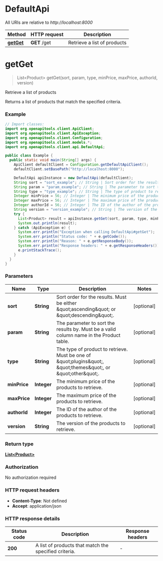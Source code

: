 # DefaultApi

All URIs are relative to *http://localhost:8000*

Method | HTTP request | Description
------------- | ------------- | -------------
[**getGet**](DefaultApi.md#getGet) | **GET** /get | Retrieve a list of products


<a name="getGet"></a>
# **getGet**
> List&lt;Product&gt; getGet(sort, param, type, minPrice, maxPrice, authorId, version)

Retrieve a list of products

Returns a list of products that match the specified criteria.

### Example
```java
// Import classes:
import org.openapitools.client.ApiClient;
import org.openapitools.client.ApiException;
import org.openapitools.client.Configuration;
import org.openapitools.client.models.*;
import org.openapitools.client.api.DefaultApi;

public class Example {
  public static void main(String[] args) {
    ApiClient defaultClient = Configuration.getDefaultApiClient();
    defaultClient.setBasePath("http://localhost:8000");

    DefaultApi apiInstance = new DefaultApi(defaultClient);
    String sort = "sort_example"; // String | Sort order for the results. Must be either \"ascending\" or \"descending\".
    String param = "param_example"; // String | The parameter to sort the results by. Must be a valid column name in the Product table.
    String type = "type_example"; // String | The type of product to retrieve. Must be one of \"plugins\", \"themes\", or \"other\".
    Integer minPrice = 56; // Integer | The minimum price of the products to retrieve.
    Integer maxPrice = 56; // Integer | The maximum price of the products to retrieve.
    Integer authorId = 56; // Integer | The ID of the author of the products to retrieve.
    String version = "version_example"; // String | The version of the products to retrieve.
    try {
      List<Product> result = apiInstance.getGet(sort, param, type, minPrice, maxPrice, authorId, version);
      System.out.println(result);
    } catch (ApiException e) {
      System.err.println("Exception when calling DefaultApi#getGet");
      System.err.println("Status code: " + e.getCode());
      System.err.println("Reason: " + e.getResponseBody());
      System.err.println("Response headers: " + e.getResponseHeaders());
      e.printStackTrace();
    }
  }
}
```

### Parameters

Name | Type | Description  | Notes
------------- | ------------- | ------------- | -------------
 **sort** | **String**| Sort order for the results. Must be either \&quot;ascending\&quot; or \&quot;descending\&quot;. | [optional]
 **param** | **String**| The parameter to sort the results by. Must be a valid column name in the Product table. | [optional]
 **type** | **String**| The type of product to retrieve. Must be one of \&quot;plugins\&quot;, \&quot;themes\&quot;, or \&quot;other\&quot;. | [optional]
 **minPrice** | **Integer**| The minimum price of the products to retrieve. | [optional]
 **maxPrice** | **Integer**| The maximum price of the products to retrieve. | [optional]
 **authorId** | **Integer**| The ID of the author of the products to retrieve. | [optional]
 **version** | **String**| The version of the products to retrieve. | [optional]

### Return type

[**List&lt;Product&gt;**](Product.md)

### Authorization

No authorization required

### HTTP request headers

 - **Content-Type**: Not defined
 - **Accept**: application/json

### HTTP response details
| Status code | Description | Response headers |
|-------------|-------------|------------------|
**200** | A list of products that match the specified criteria. |  -  |

